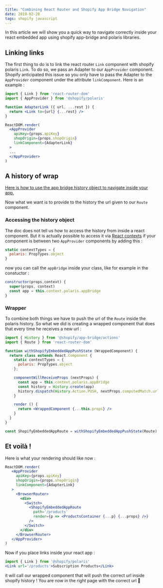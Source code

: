 ```yaml
---
title: "Combining React Router and Shopify App Bridge Navigation"
date: 2019-02-28
tags: shopify javascript
---
```


In this article we will show you a quick way to navigate correctly inside your react embedded app using shopify app-bridge and polaris libraries.

## Linking links

The first thing to do is to link the react router `Link`  component with shopify polaris `Link`. To do so, we pass an Adapter to our `AppProvider` component. Shopify anticipated this issue so you only have to pass the Adapter to the `AppProvider` component under the attribute `linkComponent`. Here is an example :

```jsx
import { Link } from 'react-router-dom'
import { AppProvider } from '@shopify/polaris'

function AdapterLink ({ url, ...rest }) {
  return <Link to={url} {...rest} />
}

ReactDOM.render(
  <AppProvider
    apiKey={props.apiKey}
    shopOrigin={props.shopOrigin}
    linkComponent={AdapterLink}
  >
  ...
  </AppProvider>
)
```

## A history of wrap

[Here is how to use the app bridge history object to navigate inside your app.](https://help.shopify.com/en/api/embedded-apps/app-bridge/actions/navigation/history)

Now what we want is to provide to the history the url given to our `Route` component.

### Accessing the history object

The doc does not tell us how to access the history from inside a react component. But it is actually possible to access it via [React contexts](https://reactjs.org/docs/context.html) if your component is between two `AppProvider` components by adding this :

```jsx
static contextTypes = {
  polaris: PropTypes.object
}
```
now you can call the `appBridge` inside your class, like for example in the constuctor :
```jsx
constructor(props,context) {
  super(props, context)
  const app = this.context.polaris.appBridge
}
```
### Wrapper

To combine both things we have to push the url of the `Route` inside the polaris history. So what we did is creating a wrapped component that does that every time he receives a new url :

```jsx
import { History } from '@shopify/app-bridge/actions'
import { Route } from 'react-router-dom'

function withShopifyEmbeddedAppPushState (WrappedComponent) {
  return class extends React.Component {
    static contextTypes = {
      polaris: PropTypes.object
    };

    componentWillReceiveProps (nextProps) {
      const app = this.context.polaris.appBridge
      const history = History.create(app)
      history.dispatch(History.Action.PUSH, nextProps.computedMatch.url)
    }

    render () {
      return <WrappedComponent {...this.props} />
    }
  }
}

const ShopifyEmbeddedAppRoute = withShopifyEmbeddedAppPushState(Route)
```


## Et voilà !

Here is what your rendering should like now :

```jsx
ReactDOM.render(
   <AppProvider
     apiKey={props.apiKey}
     shopOrigin={props.shopOrigin}
     linkComponent={AdapterLink}
   >
     <BrowserRouter>
       <div>
         <Switch>
           <ShopifyEmbeddedAppRoute
             path='/products'
             render={p => <ProductsContainer {...p} {...props} />}
           />
         </Switch>
       </div>
     </BrowserRouter>
   </AppProvider>
)
```

Now if you place links inside your react app :

```jsx
import { Link } from '@shopify/polaris'
<Link url='/products'>Subscription Products</Link>
```

it will call our wrapped component that will push the correct url inside shopify history !
You are now in the right page with the correct url 🕺
